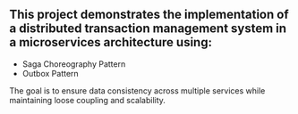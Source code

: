 ## This project demonstrates the implementation of a distributed transaction management system in a microservices architecture using:
- Saga Choreography Pattern
- Outbox Pattern

The goal is to ensure data consistency across multiple services while maintaining loose coupling and scalability.
